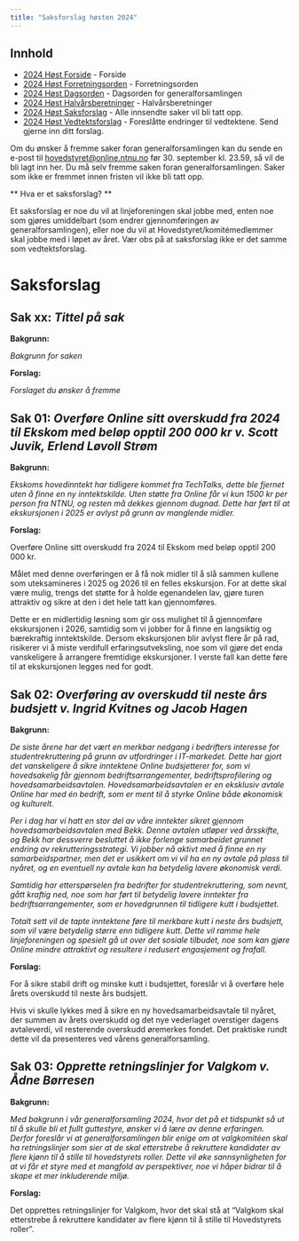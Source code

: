 ```yaml
---
title: "Saksforslag høsten 2024"
---
```


## Innhold

- [2024 Høst Forside](/generalforsamlinger/2024-h) - Forside
- [2024 Høst Forretningsorden](/generalforsamlinger/2024-h/forretningsorden) - Forretningsorden
- [2024 Høst Dagsorden](/generalforsamlinger/2024-h/dagsorden) - Dagsorden for generalforsamlingen
- [2024 Høst Halvårsberetninger](/generalforsamlinger/2024-h/aarsberetninger) - Halvårsberetninger
- [2024 Høst Saksforslag](/generalforsamlinger/2024-h/saksforslag) - Alle innsendte saker vil bli tatt opp.
- [2024 Høst Vedtektsforslag](/generalforsamlinger/2024-h/vedtekstforslag) - Foreslåtte endringer til vedtektene. Send gjerne inn ditt forslag.

Om du ønsker å fremme saker foran generalforsamlingen kan du sende en e-post til hovedstyret@online.ntnu.no før 30. september kl. 23.59, så vil de bli lagt inn her. Du må selv fremme saken foran generalforsamlingen. Saker som ikke er fremmet innen fristen vil ikke bli tatt opp.

** Hva er et saksforslag? **

Et saksforslag er noe du vil at linjeforeningen skal jobbe med, enten noe som gjøres umiddelbart (som endrer gjennomføringen av generalforsamlingen), eller noe du vil at Hovedstyret/komitémedlemmer skal jobbe med i løpet av året. Vær obs på at saksforslag ikke er det samme som vedtektsforslag.

# Saksforslag

## Sak xx: _Tittel på sak_

**Bakgrunn:**

_Bakgrunn for saken_

**Forslag:**

_Forslaget du ønsker å fremme_

## Sak 01: _Overføre Online sitt overskudd fra 2024 til Ekskom med beløp opptil 200 000 kr v. Scott Juvik, Erlend Løvoll Strøm_

**Bakgrunn:**

_Ekskoms hovedinntekt har tidligere kommet fra TechTalks, dette ble fjernet uten å finne en ny inntektskilde. Uten støtte fra Online får vi kun 1500 kr per person fra NTNU, og resten må dekkes gjennom dugnad. Dette har ført til at ekskursjonen i 2025 er avlyst på grunn av manglende midler._

**Forslag:**

Overføre Online sitt overskudd fra 2024 til Ekskom med beløp opptil 200 000 kr.

Målet med denne overføringen er å få nok midler til å slå sammen kullene som uteksamineres i 2025 og 2026 til en felles ekskursjon. For at dette skal være mulig, trengs det støtte for å holde egenandelen lav, gjøre turen attraktiv og sikre at den i det hele tatt kan gjennomføres.

Dette er en midlertidig løsning som gir oss mulighet til å gjennomføre ekskursjonen i 2026, samtidig som vi jobber for å finne en langsiktig og bærekraftig inntektskilde. Dersom ekskursjonen blir avlyst flere år på rad, risikerer vi å miste verdifull erfaringsutveksling, noe som vil gjøre det enda vanskeligere å arrangere fremtidige ekskursjoner. I verste fall kan dette føre til at ekskursjonen legges ned for godt.

## Sak 02: _Overføring av overskudd til neste års budsjett v. Ingrid Kvitnes og Jacob Hagen_

**Bakgrunn:**

_De siste årene har det vært en merkbar nedgang i bedrifters interesse for studentrekruttering på grunn av utfordringer i IT-markedet. Dette har gjort det vanskeligere å sikre inntektene Online budsjetterer for, som vi hovedsakelig får gjennom bedriftsarrangementer, bedriftsprofilering og hovedsamarbeidsavtalen. Hovedsamarbeidsavtalen er en eksklusiv avtale Online har med én bedrift, som er ment til å styrke Online både økonomisk og kulturelt._

_Per i dag har vi hatt en stor del av våre inntekter sikret gjennom hovedsamarbeidsavtalen med Bekk. Denne avtalen utløper ved årsskifte, og Bekk har dessverre besluttet å ikke forlenge samarbeidet grunnet endring av rekrutteringsstrategi. Vi jobber nå aktivt med å finne en ny samarbeidspartner, men det er usikkert om vi vil ha en ny avtale på plass til nyåret, og en eventuell ny avtale kan ha betydelig lavere økonomisk verdi._

_Samtidig har etterspørselen fra bedrifter for studentrekruttering, som nevnt, gått kraftig ned, noe som har ført til betydelig lavere inntekter fra bedriftsarrangementer, som er hovedgrunnen til tidligere kutt i budsjettet._

_Totalt sett vil de tapte inntektene føre til merkbare kutt i neste års budsjett, som vil være betydelig større enn tidligere kutt. Dette vil ramme hele linjeforeningen og spesielt gå ut over det sosiale tilbudet, noe som kan gjøre Online mindre attraktivt og resultere i redusert engasjement og frafall._

**Forslag:**

For å sikre stabil drift og minske kutt i budsjettet, foreslår vi å overføre hele årets overskudd til neste års budsjett.

Hvis vi skulle lykkes med å sikre en ny hovedsamarbeidsavtale til nyåret, der summen av årets overskudd og det nye vederlaget overstiger dagens avtaleverdi, vil resterende overskudd øremerkes fondet. Det praktiske rundt dette vil da presenteres ved vårens generalforsamling.

## Sak 03: _Opprette retningslinjer for Valgkom v. Ådne Børresen_

**Bakgrunn:**

_Med bakgrunn i vår generalforsamling 2024, hvor det på et tidspunkt så ut til å skulle bli et fullt guttestyre, ønsker vi å lære av denne erfaringen. Derfor foreslår vi at generalforsamlingen blir enige om at valgkomitéen skal ha retningslinjer som sier at de skal etterstrebe å rekruttere kandidater av flere kjønn til å stille til hovedstyrets roller. Dette vil øke sannsynligheten for at vi får et styre med et mangfold av perspektiver, noe vi håper bidrar til å skape et mer inkluderende miljø._

**Forslag:**

Det opprettes retningslinjer for Valgkom, hvor det skal stå at “Valgkom skal etterstrebe å rekruttere kandidater av flere kjønn til å stille til Hovedstyrets roller”.
